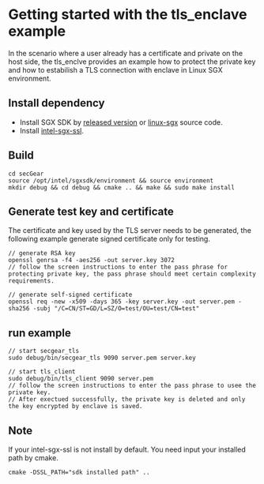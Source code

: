 # Getting started with the tls_enclave example

In the scenario where a user already has a certificate and private on the host side, the tls_enclve provides an example how to protect the private key and how to estabilish a TLS connection with enclave in Linux SGX environment. 

## Install dependency
- Install SGX SDK by [released version](https://01.org/intel-software-guard-extensions/downloads) or [linux-sgx](https://github.com/intel/linux-sgx) source code.
- Install [intel-sgx-ssl](http://gitee.com/src-openEuler/intel-sgx-ssl).
## Build
```
cd secGear
source /opt/intel/sgxsdk/environment && source environment
mkdir debug && cd debug && cmake .. && make && sudo make install
```

## Generate test key and certificate </br>
The certificate and key used by the TLS server needs to be generated, the following example generate signed certificate only for testing.
```
// generate RSA key
openssl genrsa -f4 -aes256 -out server.key 3072
// follow the screen instructions to enter the pass phrase for protecting private key, the pass phrase should meet certain complexity requirements.

// generate self-signed certificate
openssl req -new -x509 -days 365 -key server.key -out server.pem -sha256 -subj "/C=CN/ST=GD/L=SZ/O=test/OU=test/CN=test"
```

## run example
```
// start secgear_tls
sudo debug/bin/secgear_tls 9090 server.pem server.key

// start tls_client
sudo debug/bin/tls_client 9090 server.pem
// follow the screen instructions to enter the pass phrase to usee the private key.
// After exectued successfully, the private key is deleted and only the key encrypted by enclave is saved.
```
## Note
If your intel-sgx-ssl is not install by default. You need input your installed path by cmake.

```
cmake -DSSL_PATH="sdk installed path" ..
```
